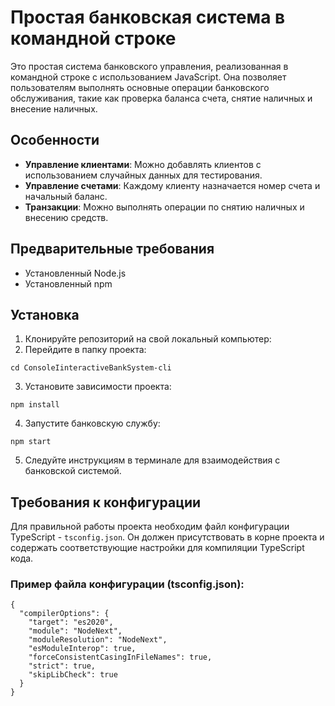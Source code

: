 # Простая банковская система в командной строке

Это простая система банковского управления, реализованная в командной строке с использованием JavaScript. Она позволяет пользователям выполнять основные операции банковского обслуживания, такие как проверка баланса счета, снятие наличных и внесение наличных.

## Особенности

- **Управление клиентами**: Можно добавлять клиентов с использованием случайных данных для тестирования.
- **Управление счетами**: Каждому клиенту назначается номер счета и начальный баланс.
- **Транзакции**: Можно выполнять операции по снятию наличных и внесению средств.

## Предварительные требования

- Установленный Node.js
- Установленный npm 

## Установка

1. Клонируйте репозиторий на свой локальный компьютер:
2. Перейдите в папку проекта:
```
cd ConsoleIinteractiveBankSystem-cli
```
3. Установите зависимости проекта:
```
npm install
```
4. Запустите банковскую службу:
```
npm start
```
5. Следуйте инструкциям в терминале для взаимодействия с банковской системой.

## Требования к конфигурации

Для правильной работы проекта необходим файл конфигурации TypeScript - `tsconfig.json`. Он должен присутствовать в корне проекта и содержать соответствующие настройки для компиляции TypeScript кода.

### Пример файла конфигурации (tsconfig.json):

```
{
  "compilerOptions": {
    "target": "es2020",
    "module": "NodeNext",
    "moduleResolution": "NodeNext",   
    "esModuleInterop": true,
    "forceConsistentCasingInFileNames": true,
    "strict": true,
    "skipLibCheck": true
  }
}
```
